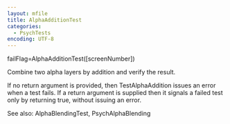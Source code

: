 ```yaml
---
layout: mfile
title: AlphaAdditionTest
categories:
  - PsychTests
encoding: UTF-8
---
```


failFlag=AlphaAdditionTest([screenNumber])

Combine two alpha layers by addition and verify the result.

If no return argument is provided, then TestAlphaAddition issues an error
when a test fails.  If a return argument is supplied then it signals a
failed test only by returning true, without issuing an error.

See also: AlphaBlendingTest, PsychAlphaBlending